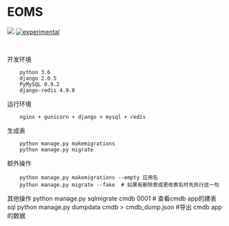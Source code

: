 <h1>EOMS</h1>   

[![](https://travis-ci.org/Alamofire/Alamofire.svg?branch=master)](https://travis-ci.org/Asa6/EOMS)
[![experimental](http://badges.github.io/stability-badges/dist/experimental.svg)](http://github.com/badges/stability-badges)


<br />

开发环境

        python 3.6
        django 2.0.5 
        PyMySQL 0.9.2
        django-redis 4.9.0


运行环境
             
        nginx + gunicorn + django + mysql + redis



生成表

        python manage.py makemigrations
        python manage.py migrate



额外操作

        python manage.py makemigrations --empty 应用名
        python manage.py migrate --fake  # 如果有删除表或更改表名时先执行这一句

其他操作
        python manage.py sqlmigrate cmdb 0001   # 查看cmdb app的建表sql
        python manage.py dumpdata cmdb > cmdb_dump.json   #导出 cmdb app的数据
